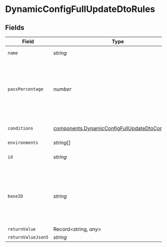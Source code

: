 # DynamicConfigFullUpdateDtoRules


## Fields

| Field                                                                                                                | Type                                                                                                                 | Required                                                                                                             | Description                                                                                                          |
| -------------------------------------------------------------------------------------------------------------------- | -------------------------------------------------------------------------------------------------------------------- | -------------------------------------------------------------------------------------------------------------------- | -------------------------------------------------------------------------------------------------------------------- |
| `name`                                                                                                               | *string*                                                                                                             | :heavy_check_mark:                                                                                                   | The name of this rule.                                                                                               |
| `passPercentage`                                                                                                     | *number*                                                                                                             | :heavy_check_mark:                                                                                                   | Of the users that meet the conditions of this rule, what percent should return true.                                 |
| `conditions`                                                                                                         | [components.DynamicConfigFullUpdateDtoConditions](../../models/components/dynamicconfigfullupdatedtoconditions.md)[] | :heavy_check_mark:                                                                                                   | An array of Condition objects.                                                                                       |
| `environments`                                                                                                       | *string*[]                                                                                                           | :heavy_minus_sign:                                                                                                   | N/A                                                                                                                  |
| `id`                                                                                                                 | *string*                                                                                                             | :heavy_minus_sign:                                                                                                   | The Statsig ID of this rule.                                                                                         |
| `baseID`                                                                                                             | *string*                                                                                                             | :heavy_minus_sign:                                                                                                   | The base ID of this rule, i.e. without any added metadata. Will remain the exact same throughout                     |
| `returnValue`                                                                                                        | Record<string, *any*>                                                                                                | :heavy_minus_sign:                                                                                                   | N/A                                                                                                                  |
| `returnValueJson5`                                                                                                   | *string*                                                                                                             | :heavy_minus_sign:                                                                                                   | N/A                                                                                                                  |